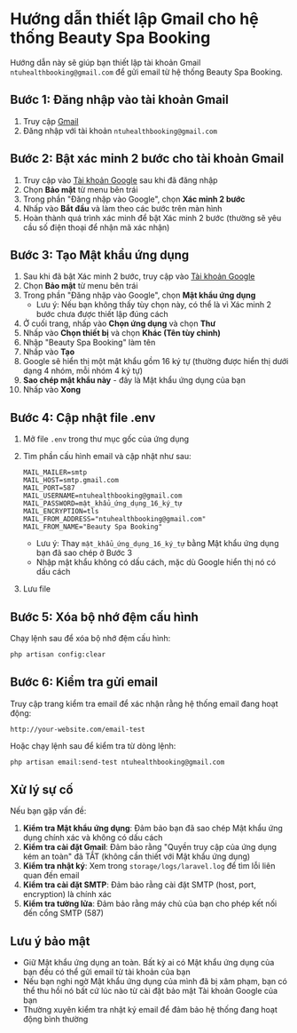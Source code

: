 # Hướng dẫn thiết lập Gmail cho hệ thống Beauty Spa Booking

Hướng dẫn này sẽ giúp bạn thiết lập tài khoản Gmail `ntuhealthbooking@gmail.com` để gửi email từ hệ thống Beauty Spa Booking.

## Bước 1: Đăng nhập vào tài khoản Gmail

1. Truy cập [Gmail](https://mail.google.com)
2. Đăng nhập với tài khoản `ntuhealthbooking@gmail.com`

## Bước 2: Bật xác minh 2 bước cho tài khoản Gmail

1. Truy cập vào [Tài khoản Google](https://myaccount.google.com/) sau khi đã đăng nhập
2. Chọn **Bảo mật** từ menu bên trái
3. Trong phần "Đăng nhập vào Google", chọn **Xác minh 2 bước**
4. Nhấp vào **Bắt đầu** và làm theo các bước trên màn hình
5. Hoàn thành quá trình xác minh để bật Xác minh 2 bước (thường sẽ yêu cầu số điện thoại để nhận mã xác nhận)

## Bước 3: Tạo Mật khẩu ứng dụng

1. Sau khi đã bật Xác minh 2 bước, truy cập vào [Tài khoản Google](https://myaccount.google.com/)
2. Chọn **Bảo mật** từ menu bên trái
3. Trong phần "Đăng nhập vào Google", chọn **Mật khẩu ứng dụng**
   - Lưu ý: Nếu bạn không thấy tùy chọn này, có thể là vì Xác minh 2 bước chưa được thiết lập đúng cách
4. Ở cuối trang, nhấp vào **Chọn ứng dụng** và chọn **Thư**
5. Nhấp vào **Chọn thiết bị** và chọn **Khác (Tên tùy chỉnh)**
6. Nhập "Beauty Spa Booking" làm tên
7. Nhấp vào **Tạo**
8. Google sẽ hiển thị một mật khẩu gồm 16 ký tự (thường được hiển thị dưới dạng 4 nhóm, mỗi nhóm 4 ký tự)
9. **Sao chép mật khẩu này** - đây là Mật khẩu ứng dụng của bạn
10. Nhấp vào **Xong**

## Bước 4: Cập nhật file .env

1. Mở file `.env` trong thư mục gốc của ứng dụng
2. Tìm phần cấu hình email và cập nhật như sau:
   ```
   MAIL_MAILER=smtp
   MAIL_HOST=smtp.gmail.com
   MAIL_PORT=587
   MAIL_USERNAME=ntuhealthbooking@gmail.com
   MAIL_PASSWORD=mật_khẩu_ứng_dụng_16_ký_tự
   MAIL_ENCRYPTION=tls
   MAIL_FROM_ADDRESS="ntuhealthbooking@gmail.com"
   MAIL_FROM_NAME="Beauty Spa Booking"
   ```
   - Lưu ý: Thay `mật_khẩu_ứng_dụng_16_ký_tự` bằng Mật khẩu ứng dụng bạn đã sao chép ở Bước 3
   - Nhập mật khẩu không có dấu cách, mặc dù Google hiển thị nó có dấu cách

3. Lưu file

## Bước 5: Xóa bộ nhớ đệm cấu hình

Chạy lệnh sau để xóa bộ nhớ đệm cấu hình:

```bash
php artisan config:clear
```

## Bước 6: Kiểm tra gửi email

Truy cập trang kiểm tra email để xác nhận rằng hệ thống email đang hoạt động:

```
http://your-website.com/email-test
```

Hoặc chạy lệnh sau để kiểm tra từ dòng lệnh:

```bash
php artisan email:send-test ntuhealthbooking@gmail.com
```

## Xử lý sự cố

Nếu bạn gặp vấn đề:

1. **Kiểm tra Mật khẩu ứng dụng**: Đảm bảo bạn đã sao chép Mật khẩu ứng dụng chính xác và không có dấu cách
2. **Kiểm tra cài đặt Gmail**: Đảm bảo rằng "Quyền truy cập của ứng dụng kém an toàn" đã TẮT (không cần thiết với Mật khẩu ứng dụng)
3. **Kiểm tra nhật ký**: Xem trong `storage/logs/laravel.log` để tìm lỗi liên quan đến email
4. **Kiểm tra cài đặt SMTP**: Đảm bảo rằng cài đặt SMTP (host, port, encryption) là chính xác
5. **Kiểm tra tường lửa**: Đảm bảo rằng máy chủ của bạn cho phép kết nối đến cổng SMTP (587)

## Lưu ý bảo mật

- Giữ Mật khẩu ứng dụng an toàn. Bất kỳ ai có Mật khẩu ứng dụng của bạn đều có thể gửi email từ tài khoản của bạn
- Nếu bạn nghi ngờ Mật khẩu ứng dụng của mình đã bị xâm phạm, bạn có thể thu hồi nó bất cứ lúc nào từ cài đặt bảo mật Tài khoản Google của bạn
- Thường xuyên kiểm tra nhật ký email để đảm bảo hệ thống đang hoạt động bình thường
